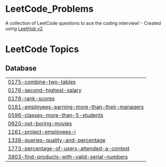 # LeetCode_Problems
A collection of LeetCode questions to ace the coding interview! - Created using [LeetHub v2](https://github.com/arunbhardwaj/LeetHub-2.0)

<!---LeetCode Topics Start-->
# LeetCode Topics
## Database
|  |
| ------- |
| [0175-combine-two-tables](https://github.com/NikhilBhoopalam/LeetCode_Problems/tree/master/0175-combine-two-tables) |
| [0176-second-highest-salary](https://github.com/NikhilBhoopalam/LeetCode_Problems/tree/master/0176-second-highest-salary) |
| [0178-rank-scores](https://github.com/NikhilBhoopalam/LeetCode_Problems/tree/master/0178-rank-scores) |
| [0181-employees-earning-more-than-their-managers](https://github.com/NikhilBhoopalam/LeetCode_Problems/tree/master/0181-employees-earning-more-than-their-managers) |
| [0596-classes-more-than-5-students](https://github.com/NikhilBhoopalam/LeetCode_Problems/tree/master/0596-classes-more-than-5-students) |
| [0620-not-boring-movies](https://github.com/NikhilBhoopalam/LeetCode_Problems/tree/master/0620-not-boring-movies) |
| [1161-project-employees-i](https://github.com/NikhilBhoopalam/LeetCode_Problems/tree/master/1161-project-employees-i) |
| [1338-queries-quality-and-percentage](https://github.com/NikhilBhoopalam/LeetCode_Problems/tree/master/1338-queries-quality-and-percentage) |
| [1773-percentage-of-users-attended-a-contest](https://github.com/NikhilBhoopalam/LeetCode_Problems/tree/master/1773-percentage-of-users-attended-a-contest) |
| [3803-find-products-with-valid-serial-numbers](https://github.com/NikhilBhoopalam/LeetCode_Problems/tree/master/3803-find-products-with-valid-serial-numbers) |
<!---LeetCode Topics End-->